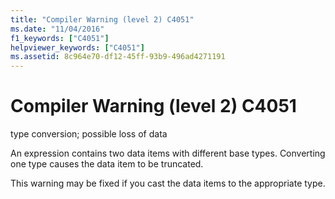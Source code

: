 ```yaml
---
title: "Compiler Warning (level 2) C4051"
ms.date: "11/04/2016"
f1_keywords: ["C4051"]
helpviewer_keywords: ["C4051"]
ms.assetid: 8c964e70-df12-45ff-93b9-496ad4271191
---
```

# Compiler Warning (level 2) C4051

type conversion; possible loss of data

An expression contains two data items with different base types. Converting one type causes the data item to be truncated.

This warning may be fixed if you cast the data items to the appropriate type.
